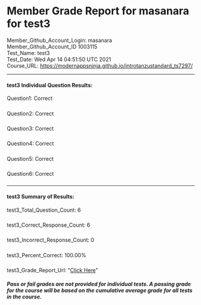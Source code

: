 # Member Grade Report for masanara for test3  
   
Member_Github_Account_Login: masanara  
Member_Github_Account_ID 1003115  
Test_Name: test3  
Test_Date: Wed Apr 14 04:51:50 UTC 2021  
Course_URL: https://modernappsninja.github.io/introtanzustandard_ts7297/  
   
---  
#### test3 Individual Question Results:  
Question1: Correct  
#####  
Question2: Correct  
#####  
Question3: Correct  
#####  
Question4: Correct  
#####  
Question5: Correct  
#####  
Question6: Correct  
#####  
---  
#### test3 Summary of Results:  
test3_Total_Question_Count: 6  
#####  
test3_Correct_Response_Count: 6  
#####  
test3_Incorrect_Response_Count: 0  
#####  
test3_Percent_Correct: 100.00%  
#####  
test3_Grade_Report_Url: "[Click Here](https://github.com/modernappsninjas/masanara/blob/main/static/userdata/courses/introtanzustandard_ts7297/grade_report.pr58.test3.md)"
##### Pass or fail grades are not provided for individual tests. A passing grade for the course will be based on the cumulative average grade for all tests in the course.  
